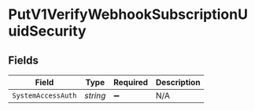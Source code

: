 # PutV1VerifyWebhookSubscriptionUuidSecurity


## Fields

| Field              | Type               | Required           | Description        |
| ------------------ | ------------------ | ------------------ | ------------------ |
| `SystemAccessAuth` | *string*           | :heavy_minus_sign: | N/A                |
